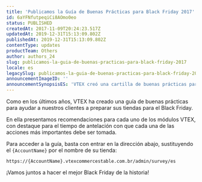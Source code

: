 ```yaml
---
title: 'Publicamos la Guía de Buenas Prácticas para Black Friday 2017'
id: 6aYFNfutpeqiCi8AOmo0eo
status: PUBLISHED
createdAt: 2017-11-09T20:24:23.517Z
updatedAt: 2019-12-31T15:13:09.802Z
publishedAt: 2019-12-31T15:13:09.802Z
contentType: updates
productTeam: Others
author: authors_24
slug: publicamos-la-guia-de-buenas-practicas-para-black-friday-2017
locale: es
legacySlug: publicamos-la-guia-de-buenas-practicas-para-black-friday-2017
announcementImageID: ''
announcementSynopsisES: 'VTEX creó una cartilla de buenas prácticas para ayudar a nuestros clientes a preparar sus tiendas para el Balck Friday'
---
```


Como en los últimos años, VTEX ha creado una guía de buenas prácticas para ayudar a nuestros clientes a preparar sus tiendas para el Black Friday.

En ella presentamos recomendaciones para cada uno de los módulos VTEX, con destaque para el tiempo de antelación con que cada una de las acciones más importantes debe ser tomada.

Para acceder a la guía, basta con entrar en la dirección abajo, sustituyendo el `{AccountName}` por el nombre de su tienda:

`https://{AccountName}.vtexcommercestable.com.br/admin/survey/es`

¡Vamos juntos a hacer el mejor Black Friday de la historia!
